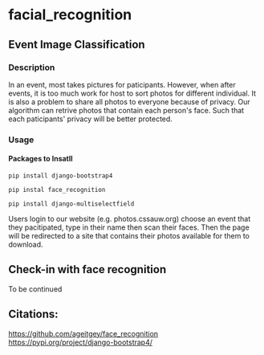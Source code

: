 # facial_recognition

## Event Image Classification
### Description
In an event, most takes pictures for paticipants. However, when after events, it is too much work for host to sort photos for different individual. It is also a problem to share all photos to everyone because of privacy. Our algorithm can retrive photos that contain each person's face. Such that each paticipants' privacy will be better protected.

### Usage

#### Packages to Insatll
```
pip install django-bootstrap4
```
```
pip instal face_recognition
```
```
pip install django-multiselectfield
```

Users login to our website (e.g. photos.cssauw.org) choose an event that they pacitipated, type in their name then scan their faces. Then the page will be redirected to a site that contains their photos available for them to download.

## Check-in with face recognition
To be continued

## Citations:
https://github.com/ageitgey/face_recognition
https://pypi.org/project/django-bootstrap4/
